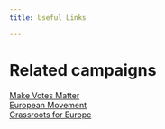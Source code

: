 ```yaml
---
title: Useful Links

---
```

# Related campaigns

[Make Votes Matter](https://www.makevotesmatter.org.uk/)  
[European Movement](https://www.europeanmovement.co.uk/)  
[Grassroots for Europe](https://grassrootsforeurope.org/)
